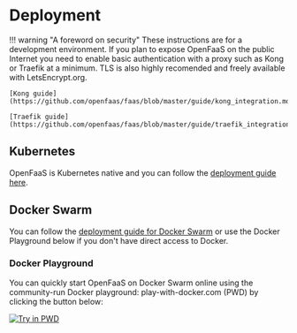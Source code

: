 # Deployment

!!! warning "A foreword on security"
    These instructions are for a development environment. If you plan to expose OpenFaaS on the public Internet you need to enable basic authentication with a proxy such as Kong or Traefik at a minimum. TLS is also highly recomended and freely available with LetsEncrypt.org.

    [Kong guide](https://github.com/openfaas/faas/blob/master/guide/kong_integration.md) 

    [Traefik guide](https://github.com/openfaas/faas/blob/master/guide/traefik_integration.md)


## Kubernetes

OpenFaaS is Kubernetes native and you can follow the [deployment guide here](/deployment/kubernetes/).

## Docker Swarm

You can follow the [deployment guide for Docker Swarm](/deployment/swarm/) or use the Docker Playground below if you don't have direct access to Docker.

### Docker Playground

You can quickly start OpenFaaS on Docker Swarm online using the community-run Docker playground: play-with-docker.com (PWD) by clicking the button below:

[![Try in PWD](https://cdn.rawgit.com/play-with-docker/stacks/cff22438/assets/images/button.png)](http://play-with-docker.com?stack=https://raw.githubusercontent.com/openfaas/faas/master/docker-compose.yml&stack_name=func)
